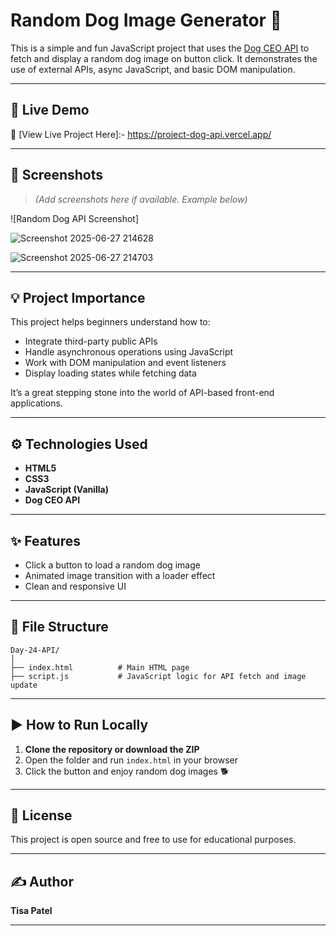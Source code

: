 
# Random Dog Image Generator 🐶

This is a simple and fun JavaScript project that uses the [Dog CEO API](https://dog.ceo/dog-api/) to fetch and display a random dog image on button click. It demonstrates the use of external APIs, async JavaScript, and basic DOM manipulation.

---

## 🚀 Live Demo

🔗 [View Live Project Here]:-
    https://project-dog-api.vercel.app/

---

## 📸 Screenshots

> *(Add screenshots here if available. Example below)*

![Random Dog API Screenshot]

![Screenshot 2025-06-27 214628](https://github.com/user-attachments/assets/d728c541-3cc4-450c-aeb7-295dcc168e69)
 
![Screenshot 2025-06-27 214703](https://github.com/user-attachments/assets/7afb5e52-7eac-4c22-84c5-7222d5d73cc5)


---

## 💡 Project Importance

This project helps beginners understand how to:
- Integrate third-party public APIs
- Handle asynchronous operations using JavaScript
- Work with DOM manipulation and event listeners
- Display loading states while fetching data

It’s a great stepping stone into the world of API-based front-end applications.

---

## ⚙️ Technologies Used

- **HTML5**
- **CSS3**
- **JavaScript (Vanilla)**
- **Dog CEO API**

---

## ✨ Features

- Click a button to load a random dog image
- Animated image transition with a loader effect
- Clean and responsive UI

---

## 📁 File Structure

```
Day-24-API/
│
├── index.html          # Main HTML page
├── script.js           # JavaScript logic for API fetch and image update
```

---

## ▶️ How to Run Locally

1. **Clone the repository or download the ZIP**
2. Open the folder and run `index.html` in your browser
3. Click the button and enjoy random dog images 🐕

---

## 📄 License

This project is open source and free to use for educational purposes.

---

## ✍️ Author

**Tisa Patel**
 
---
